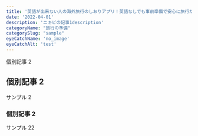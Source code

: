 ```yaml
---
title: '英語が出来ない人の海外旅行のしおりアプリ！英語なしでも事前準備で安心に旅行が可能'
date: '2022-04-01'
description: 'ニキビの記事1description'
categoryName: "旅行の準備"
categorySlug: "sample"
eyeCatchName: 'no_image'
eyeCatchAlt: 'test'
---
```


個別記事 2

## 個別記事 2

サンプル 2

### 個別記事 2

サンプル 22

